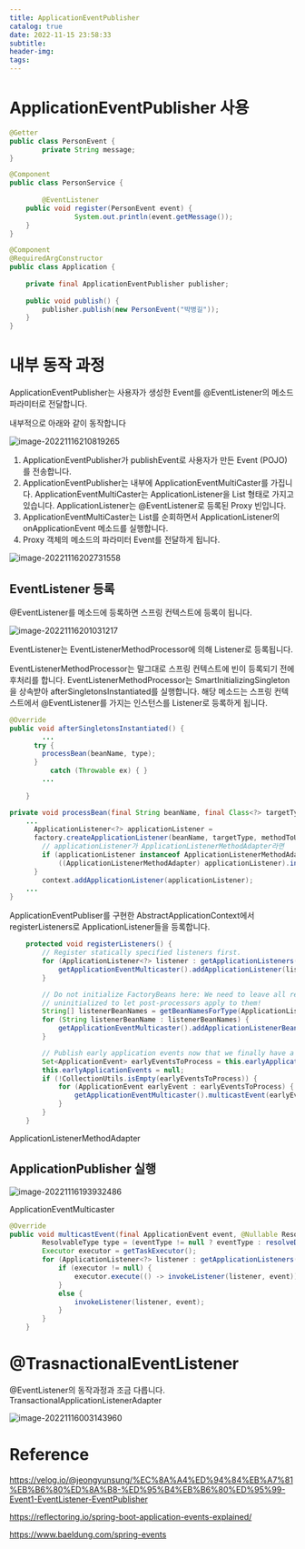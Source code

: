 ```yaml
---
title: ApplicationEventPublisher
catalog: true
date: 2022-11-15 23:58:33
subtitle:
header-img:
tags:
---
```




# ApplicationEventPublisher 사용

```java
@Getter
public class PersonEvent {
		private String message;
}
```

```java
@Component
public class PersonService {
  
		@EventListener
  	public void register(PersonEvent event) {
				System.out.println(event.getMessage());
    }
}
```

```java
@Component
@RequiredArgConstructor
public class Application {
  
  	private final ApplicationEventPublisher publisher;
  
  	public void publish() {
      	publisher.publish(new PersonEvent("박병길"));
    }
}
```





# 내부 동작 과정

ApplicationEventPublisher는 사용자가 생성한 Event를 @EventListener의 메소드 파라미터로 전달합니다.

내부적으로 아래와 같이 동작합니다

![image-20221116210819265](https://raw.githubusercontent.com/bgpark82/image/master/images/image-20221116210819265.png)

1. ApplicationEventPublisher가 publishEvent로 사용자가 만든 Event (POJO) 를 전송합니다.
2. ApplicationEventPublisher는 내부에 ApplicationEventMultiCaster를 가집니다. ApplicationEventMultiCaster는 ApplicationListener을 List 형태로 가지고 있습니다. ApplicationListener는 @EventListener로 등록된 Proxy 빈입니다.
3. ApplicationEventMultiCaster는 List를 순회하면서 ApplicationListener의 onApplicationEvent 메소드를 실행합니다.
4. Proxy 객체의 메소드의 파라미터 Event를 전달하게 됩니다.



![image-20221116202731558](https://raw.githubusercontent.com/bgpark82/image/master/images/image-20221116202731558.png)







## EventListener 등록

@EventListener를 메소드에 등록하면 스프링 컨텍스트에 등록이 됩니다.

![image-20221116201031217](https://raw.githubusercontent.com/bgpark82/image/master/images/image-20221116201031217.png)

EventListener는 EventListenerMethodProcessor에 의해 Listener로 등록됩니다.

EventListenerMethodProcessor는 말그대로 스프링 컨텍스트에 빈이 등록되기 전에 후처리를 합니다. EventListenerMethodProcessor는 SmartInitializingSingleton을 상속받아 afterSingletonsInstantiated를 실행합니다. 해당 메소드는 스프링 컨텍스트에서 @EventListener를 가지는 인스턴스를 Listener로 등록하게 됩니다.

```java
@Override
public void afterSingletonsInstantiated() {
    	...
      try {
        processBean(beanName, type);
      }
		  catch (Throwable ex) { }
  		...
		
	}
```

```java
private void processBean(final String beanName, final Class<?> targetType) {
    ...	
      ApplicationListener<?> applicationListener =
      factory.createApplicationListener(beanName, targetType, methodToUse);
  		// applicationListener가 ApplicationListenerMethodAdapter라면 
  		if (applicationListener instanceof ApplicationListenerMethodAdapter) {
        	((ApplicationListenerMethodAdapter) applicationListener).init(context, this.evaluator);
      }
  		context.addApplicationListener(applicationListener);
  	...
}
```



ApplicationEventPubliser를 구현한 AbstractApplicationContext에서 registerListeners로 ApplicationListener들을 등록합니다.

```java
	protected void registerListeners() {
		// Register statically specified listeners first.
		for (ApplicationListener<?> listener : getApplicationListeners()) {
			getApplicationEventMulticaster().addApplicationListener(listener);
		}

		// Do not initialize FactoryBeans here: We need to leave all regular beans
		// uninitialized to let post-processors apply to them!
		String[] listenerBeanNames = getBeanNamesForType(ApplicationListener.class, true, false);
		for (String listenerBeanName : listenerBeanNames) {
			getApplicationEventMulticaster().addApplicationListenerBean(listenerBeanName);
		}

		// Publish early application events now that we finally have a multicaster...
		Set<ApplicationEvent> earlyEventsToProcess = this.earlyApplicationEvents;
		this.earlyApplicationEvents = null;
		if (!CollectionUtils.isEmpty(earlyEventsToProcess)) {
			for (ApplicationEvent earlyEvent : earlyEventsToProcess) {
				getApplicationEventMulticaster().multicastEvent(earlyEvent);
			}
		}
	}
```



ApplicationListenerMethodAdapter





## ApplicationPublisher 실행

![image-20221116193932486](https://raw.githubusercontent.com/bgpark82/image/master/images/image-20221116193932486.png)

ApplicationEventMulticaster

```java
@Override
public void multicastEvent(final ApplicationEvent event, @Nullable ResolvableType eventType) {
		ResolvableType type = (eventType != null ? eventType : resolveDefaultEventType(event));
		Executor executor = getTaskExecutor();
		for (ApplicationListener<?> listener : getApplicationListeners(event, type)) {
			if (executor != null) {
				executor.execute(() -> invokeListener(listener, event));
			}
			else {
				invokeListener(listener, event);
			}
		}
	}
```



# @TrasnactionalEventListener

@EventListener의 동작과정과 조금 다릅니다. TransactionalApplicationListenerAdapter

![image-20221116003143960](https://raw.githubusercontent.com/bgpark82/image/master/images/image-20221116003143960.png)

# Reference

https://velog.io/@jeongyunsung/%EC%8A%A4%ED%94%84%EB%A7%81%EB%B6%80%ED%8A%B8-%ED%95%B4%EB%B6%80%ED%95%99-Event1-EventListener-EventPublisher

https://reflectoring.io/spring-boot-application-events-explained/

https://www.baeldung.com/spring-events



